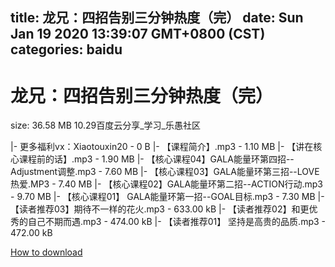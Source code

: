 
title: 龙兄：四招告别三分钟热度（完）
date: Sun Jan 19 2020 13:39:07 GMT+0800 (CST)    
categories: baidu
---

# 龙兄：四招告别三分钟热度（完）
size: 36.58 MB
 10.29百度云分享_学习_乐愚社区
 
|- 更多福利vx：Xiaotouxin20 - 0 B
|- 【课程简介】.mp3 - 1.10 MB
|- 【讲在核心课程前的话】.mp3 - 1.90 MB
|- 【核心课程04】GALA能量环第四招--Adjustment调整.mp3 - 7.60 MB
|- 【核心课程03】GALA能量环第三招--LOVE热爱.MP3 - 7.40 MB
|- 【核心课程02】GALA能量环第二招--ACTION行动.mp3 - 9.70 MB
|- 【核心课程01】 GALA能量环第一招--GOAL目标.mp3 - 7.30 MB
|- 【读者推荐03】期待不一样的花火.mp3 - 633.00 kB
|- 【读者推荐02】和更优秀的自己不期而遇.mp3 - 474.00 kB
|- 【读者推荐01】 坚持是高贵的品质.mp3 - 472.00 kB

[How to download](https://bpcam.bemobtrk.com/go/2ceec3aa-1ca2-46d6-b9ff-aaa5c184517c?jno=4889)
